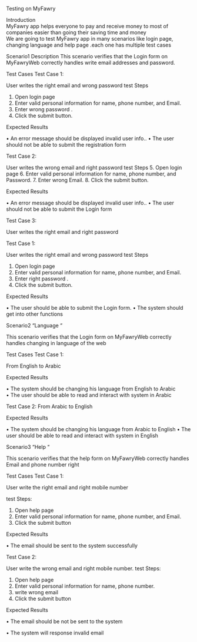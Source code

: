 Testing on MyFawry 


Introduction  
MyFawry app helps everyone to pay and receive money to most of companies easier than going their saving time and money   
We are going to test MyFawry app in many scenarios  like login page, changing language and help page .each one has multiple test cases 



Scenario1 Description
This scenario verifies that the Login form on MyFawryWeb correctly handles write email addresses and password. 



Test Cases
Test Case 1: 

User writes the right email and wrong password
test Steps
1.	Open login page
2.	Enter valid personal information for name, phone number, and Email.
3.	Enter wrong password .
4.	Click the submit button. 

Expected Results

•	An error message should be displayed invalid user info..
•	The user should not be able to submit the registration form

Test Case 2:

User writes the wrong email and right password 
test Steps
5.	Open login page
6.	Enter valid personal information for name, phone number, and Password.
7.	Enter wrong Email.
8.	Click the submit button. 

Expected Results

•	An error message should be displayed invalid user info..
•	The user should not be able to submit the Login form



Test Case 3:

User writes the right email and right password 

Test Case 1: 

User writes the right email and wrong password
test Steps
1.	Open login page
2.	Enter valid personal information for name, phone number, and Email.
3.	Enter right password .
4.	Click the submit button. 


Expected Results

•	The user should be able to submit the Login form.
•	The system should get into other functions 


Scenario2 “Language “

This scenario verifies that the Login form on MyFawryWeb correctly handles changing in language of the web 

Test Cases
Test Case 1: 

From English to Arabic 

Expected Results 


•	The system should be changing his language from English to Arabic  
•	The user should be able to read and interact with system in Arabic


Test Case 2: 
From Arabic to English  

Expected Results


•	The system should be changing his language from Arabic to English 
•	The user should be able to read and interact with system in English



Scenario3 “Help “

This scenario verifies that the help form on MyFawryWeb correctly handles Email and phone number right 

Test Cases
Test Case 1: 

User write the right email and right mobile number 

test Steps:
1.	Open help page
2.	Enter valid personal information for name, phone number, and Email.
3.	Click the submit button

Expected Results 


•	The email should be sent to the system successfully 





Test Case 2: 

User write the wrong email and right mobile number. 
test Steps:
1.	Open help page
2.	Enter valid personal information for name, phone number.
3.	write wrong email 
4.	Click the submit button


Expected Results 


•	The email should be not be sent to the system
 
•	The system will response invalid email 
